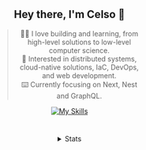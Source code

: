 <div align="center">

## Hey there, I'm Celso 🙂

<div style="max-width: 300px; ">

> 🧙‍♂️ I love building and learning, from high-level solutions to low-level computer science.<br>
> 🦉 Interested in distributed systems, cloud-native solutions, IaC, DevOps, and web development.<br>
> ⌨️ Currently focusing on Next, Nest and GraphQL.<br>

[![My Skills](https://skillicons.dev/icons?i=next,nest,graphql)](https://skillicons.dev)

</div>


#

<details align="center">
<summary>Stats</summary>

<cr/>

<p style="text-align: center;">
<!--START_SECTION:waka-->

```txt
From: 28 November 2023 - To: 28 December 2023

TypeScript   34 hrs 50 mins  ███████▓░░░░░░░░░░░░░░░░░   30.79 %
Markdown     33 hrs 10 mins  ███████▒░░░░░░░░░░░░░░░░░   29.31 %
Go           14 hrs 6 mins   ███░░░░░░░░░░░░░░░░░░░░░░   12.47 %
YAML         6 hrs           █▒░░░░░░░░░░░░░░░░░░░░░░░   05.30 %
HTML         5 hrs 25 mins   █▒░░░░░░░░░░░░░░░░░░░░░░░   04.80 %
```

<!--END_SECTION:waka-->
</p>
  
<div>

<img src="http://github-readme-stats.vercel.app/api/top-langs/?username=celsobenedetti&layout=compact&custom_title=Languages&include_all_commits=true&count_private=true&langs_count=6&theme=transparent&bg_color=00000000" height="180em"/>
<img src="https://streak-stats.demolab.com?user=celsobenedetti&theme=transparent" height="180rem"/>

</div>

#

<a href="https://wakatime.com/@8a52c0fd-ec78-403a-81d0-07c674c564b3" title="Time coded since Jan 17 2022">
<img src="https://wakatime.com/badge/user/8a52c0fd-ec78-403a-81d0-07c674c564b3.svg" alt="Wakatime 2022" title="Time coded since Jan 17 2022" />
</a>

</details>

</div>
